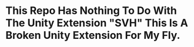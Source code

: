 # This Repo Has Nothing To Do With The Unity Extension "SVH" This Is A Broken Unity Extension For My Fly.
